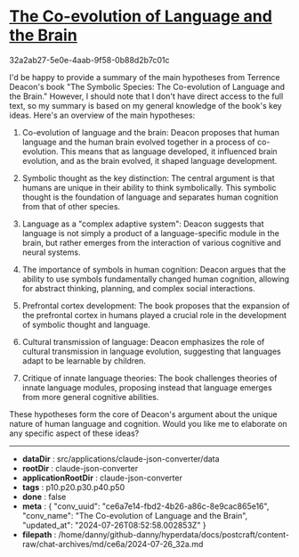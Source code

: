 # [The Co-evolution of Language and the Brain](https://claude.ai/chat/ce6a7e14-fbd2-4b26-a86c-8e9cac865e16)

32a2ab27-5e0e-4aab-9f58-0b88d2b7c01c

 I'd be happy to provide a summary of the main hypotheses from Terrence Deacon's book "The Symbolic Species: The Co-evolution of Language and the Brain." However, I should note that I don't have direct access to the full text, so my summary is based on my general knowledge of the book's key ideas. Here's an overview of the main hypotheses:

1. Co-evolution of language and the brain: Deacon proposes that human language and the human brain evolved together in a process of co-evolution. This means that as language developed, it influenced brain evolution, and as the brain evolved, it shaped language development.

2. Symbolic thought as the key distinction: The central argument is that humans are unique in their ability to think symbolically. This symbolic thought is the foundation of language and separates human cognition from that of other species.

3. Language as a "complex adaptive system": Deacon suggests that language is not simply a product of a language-specific module in the brain, but rather emerges from the interaction of various cognitive and neural systems.

4. The importance of symbols in human cognition: Deacon argues that the ability to use symbols fundamentally changed human cognition, allowing for abstract thinking, planning, and complex social interactions.

5. Prefrontal cortex development: The book proposes that the expansion of the prefrontal cortex in humans played a crucial role in the development of symbolic thought and language.

6. Cultural transmission of language: Deacon emphasizes the role of cultural transmission in language evolution, suggesting that languages adapt to be learnable by children.

7. Critique of innate language theories: The book challenges theories of innate language modules, proposing instead that language emerges from more general cognitive abilities.

These hypotheses form the core of Deacon's argument about the unique nature of human language and cognition. Would you like me to elaborate on any specific aspect of these ideas?

---

* **dataDir** : src/applications/claude-json-converter/data
* **rootDir** : claude-json-converter
* **applicationRootDir** : claude-json-converter
* **tags** : p10.p20.p30.p40.p50
* **done** : false
* **meta** : {
  "conv_uuid": "ce6a7e14-fbd2-4b26-a86c-8e9cac865e16",
  "conv_name": "The Co-evolution of Language and the Brain",
  "updated_at": "2024-07-26T08:52:58.002853Z"
}
* **filepath** : /home/danny/github-danny/hyperdata/docs/postcraft/content-raw/chat-archives/md/ce6a/2024-07-26_32a.md